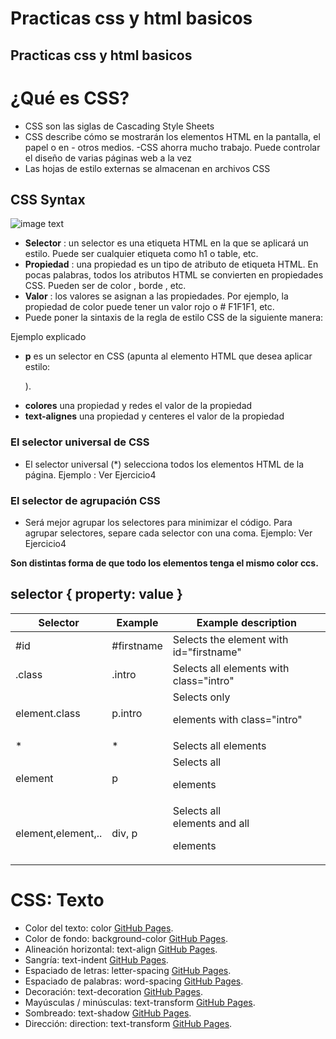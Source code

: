 

# Practicas css y html basicos


## Practicas css y html basicos

# ¿Qué es CSS?
- CSS son las siglas de Cascading Style Sheets
- CSS describe cómo se mostrarán los elementos HTML en la pantalla, el papel o en - otros medios.
-CSS ahorra mucho trabajo. Puede controlar el diseño de varias páginas web a la vez
- Las hojas de estilo externas se almacenan en archivos CSS

## CSS Syntax
![image text](https://www.w3schools.com/css/img_selector.gif)

- **Selector** : un selector es una etiqueta HTML en la que se aplicará un estilo. Puede ser cualquier etiqueta como h1 o table, etc.
- **Propiedad** : una propiedad es un tipo de atributo de etiqueta HTML. En pocas palabras, todos los atributos HTML se convierten en propiedades CSS. Pueden ser de color , borde , etc.
- **Valor** : los valores se asignan a las propiedades. Por ejemplo, la propiedad de color puede tener un valor rojo o # F1F1F1, etc.
- Puede poner la sintaxis de la regla de estilo CSS de la siguiente manera:

Ejemplo explicado
- **p** es un selector en CSS (apunta al elemento HTML que desea aplicar estilo: <p>).
- **colores** una propiedad y redes el valor de la propiedad
- **text-alignes** una propiedad y centeres el valor de la propiedad

### El selector universal de CSS
- El selector universal (*) selecciona todos los elementos HTML de la página.
Ejemplo : Ver Ejercicio4 

### El selector de agrupación CSS
- Será mejor agrupar los selectores para minimizar el código.
Para agrupar selectores, separe cada selector con una coma.
Ejemplo: Ver Ejercicio4

**Son distintas forma de que todo los elementos tenga el mismo color ccs.**

## selector { property: value }
| Selector | Example | Example description |
| --- | --- | --- |
| #id  | #firstname  | Selects the element with id="firstname"  |
| .class  | .intro  | Selects all elements with class="intro"  |
| element.class | p.intro  | Selects only <p> elements with class="intro"  |
| * | *  |Selects all elements  |
| element | p | Selects all <p> elements  |
| element,element,.. | div, p  | Selects all <div> elements and all <p> elements  |

# CSS: Texto
- Color del texto: color  [GitHub Pages](https://github.com/Jesus-Angel-VS/mis_practicas_web/blob/css/css/claseCSS/Texto/Colortexto.html).
- Color de fondo: background-color [GitHub Pages](https://github.com/Jesus-Angel-VS/mis_practicas_web/blob/css/css/claseCSS/Texto/Colordefondo.html).
- Alineación horizontal: text-align [GitHub Pages](https://github.com/Jesus-Angel-VS/mis_practicas_web/blob/css/css/claseCSS/Texto/Alineacionhorizontal.html).
- Sangría: text-indent [GitHub Pages](https://github.com/Jesus-Angel-VS/mis_practicas_web/blob/css/css/claseCSS/Texto/Sangria.html).
- Espaciado de letras: letter-spacing [GitHub Pages](https://github.com/Jesus-Angel-VS/mis_practicas_web/blob/css/css/claseCSS/Texto/Espaciadoletras.html).
- Espaciado de palabras: word-spacing  [GitHub Pages](https://github.com/Jesus-Angel-VS/mis_practicas_web/blob/css/css/claseCSS/Texto/Espaciadopalabras.html).
- Decoración: text-decoration [GitHub Pages](https://github.com/Jesus-Angel-VS/mis_practicas_web/blob/css/css/claseCSS/Texto/Decoracion.html).
- Mayúsculas / minúsculas: text-transform [GitHub Pages](https://github.com/Jesus-Angel-VS/mis_practicas_web/blob/css/css/claseCSS/Texto/Mayusculasminusculas.html).
- Sombreado: text-shadow [GitHub Pages](https://github.com/Jesus-Angel-VS/mis_practicas_web/blob/css/css/claseCSS/Texto/Sombreado.html).
- Dirección: direction: text-transform [GitHub Pages](https://github.com/Jesus-Angel-VS/mis_practicas_web/blob/css/css/claseCSS/Texto/Direccion.html).
